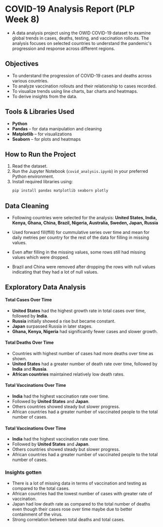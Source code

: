 # COVID-19 Analysis Report (PLP Week 8)

- A data analysis project using the OWID COVID-19 dataset to examine global trends in cases, deaths, testing, and vaccination rollouts. The analysis focuses on selected countries to understand the pandemic's progression and response across different regions.


##  Objectives

- To understand the progression of COVID-19 cases and deaths across various countries.
- To analyze vaccination rollouts and their relationship to cases recorded.
- To visualize trends using line charts, bar charts and heatmaps.
- To derive insights from the data.


##  Tools & Libraries Used

- **Python** 
- **Pandas** – for data manipulation and cleaning
- **Matplotlib** – for visualizations
- **Seaborn** – for plots and heatmaps

##  How to Run the Project

1. Read the dataset.
2. Run the Jupyter Notebook (`covid_analysis.ipynb`) in your preferred Python environment.
3. Install required libraries using:
   ```bash
   pip install pandas matplotlib seaborn plotly


## Data Cleaning

- Following countries were selected for the analysis:   **United States, India, Kenya, Ghana, China, Brazil, Nigeria, Australia, Sweden, Japan, Russia**

- Used forward fill(ffill) for cummulative series over time and mean for daily metries per country for the rest of the data for filling in missing values.

- Even after filling in the missing values, some rows still had missing values which were dropped. 

- Brazil and China were removed after dropping the rows with null values indicating that they had a lot of null values.


## Exploratory Data Analysis

####  **Total Cases Over Time**
- **United States** had the highest growth rate in total cases over time, followed by **India**.
- **Russia** initially showed a rise but became constant.
- **Japan** surpassed Russia in later stages.
- **Ghana, Kenya, Nigeria** had significantly fewer cases and slower growth.

####  **Total Deaths Over Time**
- Countries with highest number of cases had more deaths over time as shown.
- **United States** had a greater number of death rate over time, followed by **India** and **Russia**.
- **African countries** maintained relatively low death rates.

#### **Total Vaccinations Over Time**
- **India** had the highest vaccination rate over time.
- Followed by **United States** and **Japan**.
- Others countries showed steady but slower progress.
- African countries had a greater number of vaccinated people to the total number of cases.

#### **Total Vaccinations Over Time**
- **India** had the highest vaccination rate over time.
- Followed by **United States** and **Japan**.
- Others countries showed steady but slower progress.
- African countries had a greater number of vaccinated people to the total number of cases.



### Insights gotten
- There is a lot of missing data in terms of vaccination and testing as compared to the total cases.
- African countries had the lowest number of cases with greater rate of vaccination.
- Japan had low death rate as compared to the total number of deaths even though their cases rose over time maybe due to better containment of the virus.
- Strong correlation between total deaths and total cases.